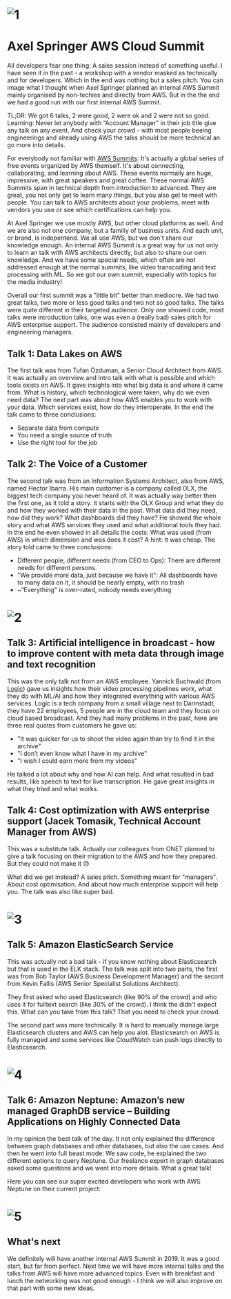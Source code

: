 # ![1](01.png)
# Axel Springer AWS Cloud Summit

All developers fear one thing: A sales session instead of something useful. I have seen it in the past - a workshop with a vendor masked as technically and for developers. Which in the end was nothing but a sales pitch. You can image what I thought when Axel Springer planned an internal AWS Summit mainly organised by non-techies and directly from AWS. But in the the end we had a good run with our first internal AWS Summit. 

TL;DR: We got 6 talks, 2 were good, 2 were ok and 2 were not so good. Learning: Never let anybody with “Account Manager” in their job title give any talk on any event. And check your crowd - with most people beeing engineerings and already using AWS the talks should be more technical an go more into details.

For everybody not familiar with [AWS Summits](https://aws.amazon.com/de/summits/): It's actually a global series of free events organized by AWS themself. It's about connecting, collaborating, and learning about AWS. These events normally are huge, impressive, with great speakers and great coffee. These normal AWS Summits span in technical depth from introduction to advanced. They are great, you not only get to learn many things, but you also get to meet with people. You can talk to AWS architects about your problems, meet with vendors you use or see which certifications can help you.

At Axel Springer we use mostly AWS, but other cloud platforms as well. And we are also not one company, but a familiy of business units. And each unit, or brand, is indepentend. We all use AWS, but we don't share our knowledge enough. An internal AWS Summit is a great way for us not only to learn an talk with AWS architects directly, but also to share our own knowledge. And we have some special needs, which often are not addressed enough at the normal summits, like video transcoding and text processing with ML. So we got our own summit, especially with topics for the media industry!

Overall our first summit was a "little bit" better than mediocre. We had two great talks, two more or less good talks and two not so good talks. The talks were quite different in their targeted audience. Only one showed code, most talks were introduction talks, one was even a (really bad) sales pitch for AWS enterprise support. The audience consisted mainly of developers and engineering managers.

## Talk 1: Data Lakes on AWS
The first talk was from Tufan Özduman, a Senior Cloud Architect from AWS. It was actually an overview and intro talk with what is possible and which tools exists on AWS. It gave insights into what big data is and where it came from. What is history, which technological were taken, why do we even need data? The next part was about how AWS enables you to work with your data. Which services exist, how do they interoperate. In the end the talk came to three conclusions:
* Separate data from compute
* You need a single source of truth
* Use the right tool for the job

## Talk 2:  The Voice of a Customer
The second talk was from an Information Systems Architect, also from AWS, named Hector Ibarra. His main customer is a company called OLX, the biggest tech company you never heard of. It was actually way better then the first one, as it told a story. It starts with the OLX Group and what they do and how they worked with their data in the past. What data did they need, how did they work? What dashboards did they have? He showed the whole story and what AWS services they used and what additional tools they had. In the end he even showed in all details the costs: What was used (from AWS) in which dimension and was does it cost? A hint: It was cheap. The story told came to three conclusions:
 * Different people, different needs (from CEO to Ops): There are different needs for different persons.
 * "We provide more data, just because we have it": All dashboards have to many data on it, it should be nearly empty, with no trash
 * ~“Everything" is over-rated, nobody needs everything 

# ![2](02.jpeg)

## Talk 3: Artificial intelligence in broadcast - how to improve content with meta data through image and text recognition
This was the only talk not from an AWS employee. Yannick Buchwald (from [Logic](http://www.logicmedia.de/)) gave us insights how their video processing pipelines work, what they do with ML/AI and how they integrated everything with various AWS services. Logic is a tech company from a small village next to Darmstadt, they have 22 employees, 5 people are in the cloud team and they focus on cloud based broadcast. And they had many problems in the past, here are three real quotes from customers he gave us:
* "It was quicker for us to shoot the video again than try to find it in the archive"
* "I don’t even know what I have in my archive"
* "I wish I could earn more from my videos"

He talked a lot about why and how AI can help. And what resulted in bad results, like speech to text for live transcription. He gave great insights in what they tried and what works.

## Talk 4: Cost optimization with AWS enterprise support (Jacek Tomasik, Technical Account Manager from AWS)
This was a substitute talk. Actually our colleagues from ONET planned to give a talk focusing on their  migration to the AWS and how they prepared. But they could not make it 😞 

What did we get instead? A sales pitch. Something meant for "managers". About cost optimisation. And about how much enterprise support will help you. The talk was also like super bad.

# ![3](03.jpeg)

## Talk 5: Amazon ElasticSearch Service
This was actually not a bad talk - if you know nothing about Elasticsearch but that is used in the ELK stack. The talk was split into two parts, the first was from Bob Taylor (AWS Business Development Manager) and the secont from Kevin Fallis (AWS Senior Specialist Solutions Architect).

They first asked who used Elasticsearch (like 90% of the crowd) and who uses it for fulltext search (like 30% of the crowd). I think the didn't expect this. What can you take from this talk? That you need to check your crowd.

The second part was more technically. It is hard to manually manage large Elasticsearch clusters and AWS can help you alot. Elasticsearch on AWS is fully managed and some services like CloudWatch can push logs directly to Elasticsearch.

# ![4](04.jpeg)

## Talk 6: Amazon Neptune: Amazon’s new managed GraphDB service – Building Applications on Highly Connected Data
In my opinion the best talk of the day. It not only explained the difference between graph databases and other databases, but also the use cases. And then he went into full beast mode: We saw code, he explained the two different options to query Neptune. Our freelance expert in graph databases asked some questions and we went into more details. What a great talk!

Here you can see our super excited developers who work with AWS Neptune on their current project:
# ![5](05.jpeg)

## What's next

We definitely will have another internal AWS Summit in 2019. It was a good start, but far from perfect. Next time we will have more internal talks and the talks from AWS will have more advanced topics. Even with breakfast and lunch the networking was not good enough - I think we will also improve on that part with some new ideas.
